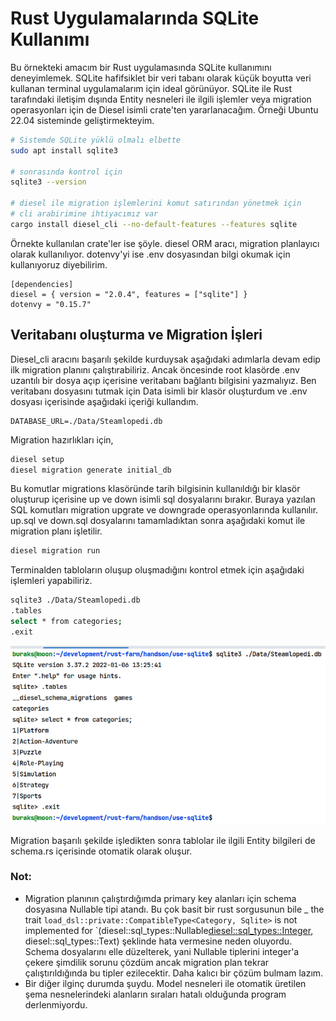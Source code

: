 # Rust Uygulamalarında SQLite Kullanımı

Bu örnekteki amacım bir Rust uygulamasında SQLite kullanımını deneyimlemek. SQLite hafifsiklet bir veri tabanı olarak küçük boyutta veri kullanan terminal uygulamalarım için ideal görünüyor. SQLite ile Rust tarafındaki iletişim dışında Entity nesneleri ile ilgili işlemler veya migration operasyonları için de Diesel isimli crate'ten yararlanacağım. Örneği Ubuntu 22.04 sisteminde geliştirmekteyim.

```bash
# Sistemde SQLite yüklü olmalı elbette
sudo apt install sqlite3

# sonrasında kontrol için
sqlite3 --version

# diesel ile migration işlemlerini komut satırından yönetmek için
# cli arabirimine ihtiyacımız var
cargo install diesel_cli --no-default-features --features sqlite
```

Örnekte kullanılan crate'ler ise şöyle.
diesel ORM aracı, migration planlayıcı olarak kullanılıyor. dotenvy'yi ise .env dosyasından bilgi okumak için kullanıyoruz diyebilirim.

```text
[dependencies]
diesel = { version = "2.0.4", features = ["sqlite"] }
dotenvy = "0.15.7"
```

## Veritabanı oluşturma ve Migration İşleri

Diesel_cli aracını başarılı şekilde kurduysak aşağıdaki adımlarla devam edip ilk migration planını çalıştırabiliriz. Ancak öncesinde root klasörde .env uzantılı bir dosya açıp içerisine veritabanı bağlantı bilgisini yazmalıyız. Ben veritabanı dosyasını tutmak için Data isimli bir klasör oluşturdum ve .env dosyası içerisinde aşağıdaki içeriği kullandım.

```text
DATABASE_URL=./Data/Steamlopedi.db
```

Migration hazırlıkları için,

```bash
diesel setup
diesel migration generate initial_db
```

Bu komutlar migrations klasöründe tarih bilgisinin kullanıldığı bir klasör oluşturup içerisine up ve down isimli sql dosyalarını bırakır. Buraya yazılan SQL komutları migration upgrate ve downgrade operasyonlarında kullanılır. up.sql ve down.sql dosyalarını tamamladıktan sonra aşağıdaki komut ile migration planı işletilir.

```bash
diesel migration run
```

Terminalden tabloların oluşup oluşmadığını kontrol etmek için aşağıdaki işlemleri yapabiliriz.

```bash
sqlite3 ./Data/Steamlopedi.db
.tables
select * from categories;
.exit
```

![../images/use_sqlite_01.png](../images/use_sqlite_01.png)

Migration başarılı şekilde işledikten sonra tablolar ile ilgili Entity bilgileri de schema.rs içerisinde otomatik olarak oluşur.

### Not: 
- Migration planının çalıştırdığımda primary key alanları için schema dosyasına Nullable<integer> tipi atandı. Bu çok basit bir rust sorgusunun bile _ the trait `load_dsl::private::CompatibleType<Category, Sqlite>` is not implemented for `(diesel::sql_types::Nullable<diesel::sql_types::Integer>, diesel::sql_types::Text) şeklinde hata vermesine neden oluyordu. Schema dosyalarını elle düzelterek, yani Nullable<integer> tiplerini integer'a çekere şimdilik sorunu çözdüm ancak migration plan tekrar çalıştırıldığında bu tipler ezilecektir. Daha kalıcı bir çözüm bulmam lazım.
- Bir diğer ilginç durumda şuydu. Model nesneleri ile otomatik üretilen şema nesnelerindeki alanların sıraları hatalı olduğunda program derlenmiyordu.